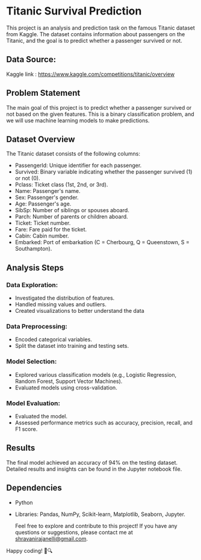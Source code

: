 # Titanic Survival Prediction
This project is an analysis and prediction task on the famous Titanic dataset from Kaggle. The dataset contains information about passengers on the Titanic, and the goal is to predict whether a passenger survived or not.

## Data Source:
Kaggle link : https://www.kaggle.com/competitions/titanic/overview

## Problem Statement
The main goal of this project is to predict whether a passenger survived or not based on the given features. This is a binary classification problem, and we will use machine learning models to make predictions.


## Dataset Overview
The Titanic dataset consists of the following columns:

* PassengerId: Unique identifier for each passenger.
* Survived: Binary variable indicating whether the passenger survived (1) 
  or not (0).
* Pclass: Ticket class (1st, 2nd, or 3rd).
* Name: Passenger's name.
* Sex: Passenger's gender.
* Age: Passenger's age.
* SibSp: Number of siblings or spouses aboard.
* Parch: Number of parents or children aboard.
* Ticket: Ticket number.
* Fare: Fare paid for the ticket.
* Cabin: Cabin number.
* Embarked: Port of embarkation (C = Cherbourg, Q = Queenstown, S = 
  Southampton).

  
## Analysis Steps

### Data Exploration:
* Investigated the distribution of features.
* Handled missing values and outliers.
* Created visualizations to better understand the data
### Data Preprocessing:
* Encoded categorical variables.
* Split the dataset into training and testing sets.
### Model Selection:
* Explored various classification models (e.g., Logistic Regression, 
  Random Forest, Support Vector Machines).
* Evaluated models using cross-validation.
### Model Evaluation:
* Evaluated the model.
* Assessed performance metrics such as accuracy, precision, recall, and F1 
 score.

## Results
The final model achieved an accuracy of 94% on the testing dataset. Detailed results and insights can be found in the Jupyter notebook file.

## Dependencies
* Python 
* Libraries: Pandas, NumPy, Scikit-learn, Matplotlib, Seaborn, Jupyter.


  Feel free to explore and contribute to this project! If you have any questions or suggestions, please contact me at shravanirajanelli@gmail.com.

Happy coding! 🚢🔍





